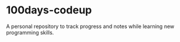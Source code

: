 # 100days-codeup

A personal repository to track progress and notes while learning new programming skills.
